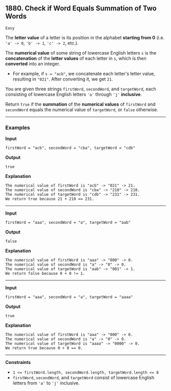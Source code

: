 ## 1880. Check if Word Equals Summation of Two Words

`Easy`

The **letter value** of a letter is its position in the alphabet **starting from 0** (i.e. `'a' -> 0`, `'b' -> 1`, `'c' -> 2`, etc.).

The **numerical value** of some string of lowercase English letters `s` is the **concatenation** of the **letter values** of each letter in `s`, which is then **converted** into an integer.

* For example, if `s = "acb"`, we concatenate each letter's letter value, resulting in `"021"`. After converting it, we get `21`.

You are given three strings `firstWord`, `secondWord`, and `targetWord`, each consisting of lowercase English letters `'a'` through `'j'` **inclusive**.

Return `true` if the **summation** of the **numerical values** of `firstWord` and `secondWord` equals the numerical value of `targetWord`, or `false` otherwise.

---

### Examples

**Input**
```
firstWord = "acb", secondWord = "cba", targetWord = "cdb"
```

**Output**
```
true
```

**Explanation**
```
The numerical value of firstWord is "acb" -> "021" -> 21.
The numerical value of secondWord is "cba" -> "210" -> 210.
The numerical value of targetWord is "cdb" -> "231" -> 231.
We return true because 21 + 210 == 231.
```

---

**Input**
```
firstWord = "aaa", secondWord = "a", targetWord = "aab"
```

**Output**
```
false
```

**Explanation**
```
The numerical value of firstWord is "aaa" -> "000" -> 0.
The numerical value of secondWord is "a" -> "0" -> 0.
The numerical value of targetWord is "aab" -> "001" -> 1.
We return false because 0 + 0 != 1.
```

---

**Input**
```
firstWord = "aaa", secondWord = "a", targetWord = "aaaa"
```

**Output**
```
true
```

**Explanation**
```
The numerical value of firstWord is "aaa" -> "000" -> 0.
The numerical value of secondWord is "a" -> "0" -> 0.
The numerical value of targetWord is "aaaa" -> "0000" -> 0.
We return true because 0 + 0 == 0.
```

---

**Constraints**
* `1 <= firstWord.length, secondWord.length, targetWord.length <= 8`
* `firstWord`, `secondWord`, and `targetWord` consist of lowercase English letters from `'a'` to `'j'` inclusive.
